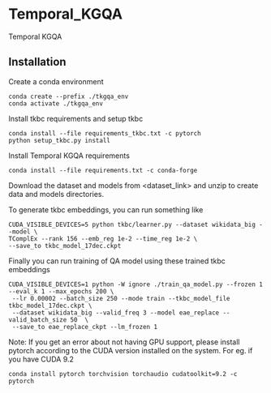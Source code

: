 # Temporal_KGQA
Temporal KGQA

## Installation

Create a conda environment
``` 
conda create --prefix ./tkgqa_env 
conda activate ./tkgqa_env
```
Install tkbc requirements and setup tkbc
```
conda install --file requirements_tkbc.txt -c pytorch
python setup_tkbc.py install
```
Install Temporal KGQA requirements
```
conda install --file requirements.txt -c conda-forge
```

Download the dataset and models from <dataset_link> and unzip to create data and models directories.

To generate tkbc embeddings, you can run something like

```
CUDA_VISIBLE_DEVICES=5 python tkbc/learner.py --dataset wikidata_big --model \
TComplEx --rank 156 --emb_reg 1e-2 --time_reg 1e-2 \
--save_to tkbc_model_17dec.ckpt
```

Finally you can run training of QA model using these trained tkbc embeddings
```
CUDA_VISIBLE_DEVICES=1 python -W ignore ./train_qa_model.py --frozen 1 --eval_k 1 --max_epochs 200 \
 --lr 0.00002 --batch_size 250 --mode train --tkbc_model_file tkbc_model_17dec.ckpt \
 --dataset wikidata_big --valid_freq 3 --model eae_replace --valid_batch_size 50  \
 --save_to eae_replace_ckpt --lm_frozen 1
 ```

Note: If you get an error about not having GPU support, please install pytorch according to the CUDA version installed on the system. For eg. if you have CUDA 9.2
```
conda install pytorch torchvision torchaudio cudatoolkit=9.2 -c pytorch
```
